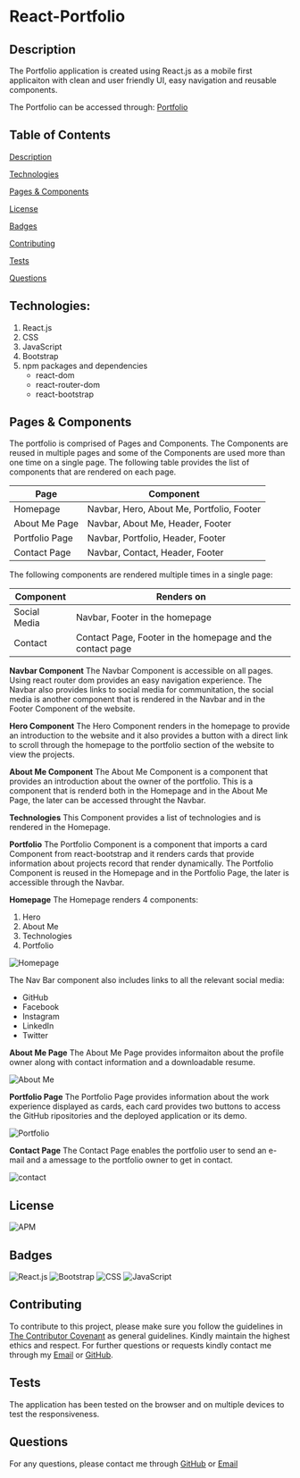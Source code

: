 # React-Portfolio
## Description
The Portfolio application is created using React.js as a mobile first applicaiton with clean and user friendly UI, easy navigation and reusable components.

The Portfolio can be accessed through: [Portfolio](https://nohaashraf85.github.io/React-Portfolio/)

## Table of Contents

[Description](#description)

[Technologies](#Technologies)

[Pages & Components](#pages-&-Components)

[License](#license)

[Badges](#badges)

[Contributing](#contributing)

[Tests](#tests)

[Questions](#questions)

## Technologies:
1. React.js
2. CSS
3. JavaScript
4. Bootstrap
5. npm packages and dependencies
    * react-dom
    * react-router-dom
    * react-bootstrap

## Pages & Components
The portfolio is comprised of Pages and Components. The Components are reused in multiple pages and some of the Components are used more than one time on a single page. The following table provides the list of components that are rendered on each page.

Page | Component
------------ | -------------
Homepage | Navbar, Hero, About Me, Portfolio, Footer
About Me Page | Navbar, About Me, Header, Footer
Portfolio Page | Navbar, Portfolio, Header, Footer
Contact Page | Navbar, Contact, Header, Footer

The following components are rendered multiple times in a single page:

Component | Renders on
------------ | -------------
Social Media | Navbar, Footer in the homepage
Contact | Contact Page, Footer in the homepage and the contact page

**Navbar Component**
The Navbar Component is accessible on all pages. Using react router dom provides an easy navigation experience. The Navbar also provides links to social media for communitation, the social media is another component that is rendered in the Navbar and in the Footer Component of the website.

**Hero Component**
The Hero Component renders in the homepage to provide an introduction to the website and it also provides a button with a direct link to scroll through the homepage to the portfolio section of the website to view the projects.

**About Me Component**
The About Me Component is a component that provides an introduction about the owner of the portfolio. This is a component that is renderd both in the Homepage and in the About Me Page, the later can be accessed throught the Navbar.

**Technologies**
This Component provides a list of technologies and is rendered in the Homepage.

**Portfolio**
The Portfolio Component is a component that imports a card Component from react-bootstrap and it renders cards that provide information about projects record that render dynamically. The Portfolio Component is reused in the Homepage and in the Portfolio Page, the later is accessible through the Navbar. 

**Homepage**
The Homepage renders 4 components:
1. Hero
2. About Me
3. Technologies
4. Portfolio

![Homepage](https://github.com/NohaAshraf85/React-Portfolio/blob/main/public/assets/readme/homepage1.png?raw=true)

The Nav Bar component also includes links to all the relevant social media:
* GitHub
* Facebook
* Instagram
* LinkedIn
* Twitter

**About Me Page**
The About Me Page provides informaiton about the profile owner along with contact information and a downloadable resume. 

![About Me](https://github.com/NohaAshraf85/React-Portfolio/blob/main/public/assets/readme/aboutMe.png?raw=true)

**Portfolio Page**
The Portfolio Page provides information about the work experience displayed as cards, each card provides two buttons to access the GitHub ripositories and the deployed application or its demo. 

![Portfolio](https://github.com/NohaAshraf85/React-Portfolio/blob/main/public/assets/readme/portfolio.png?raw=true)

**Contact Page**
The Contact Page enables the portfolio user to send an e-mail and a amessage to the portfolio owner to get in contact. 

![contact](https://github.com/NohaAshraf85/React-Portfolio/blob/main/public/assets/readme/contact.png?raw=true)

## License
![APM](https://img.shields.io/apm/l/README)

## Badges

![React.js](https://img.shields.io/badge/React.js-blue)
![Bootstrap](https://img.shields.io/badge/Bootstrap-blue)
![CSS](https://img.shields.io/badge/CSS-blue)
![JavaScript](https://img.shields.io/badge/JavaScript-blue)

## Contributing 

To contribute to this project, please make sure you follow the guidelines in [The Contributor Covenant](https://www.contributor-covenant.org/) as general guidelines.
Kindly maintain the highest ethics and respect. For further questions or requests kindly contact me through my [Email](mailto:noha_ashraf85@hotmail.com) or [GitHub](https://github.com/NohaAshraf85).

## Tests
The application has been tested on the browser and on multiple devices to test the responsiveness.

## Questions
For any questions, please contact me through [GitHub](https://github.com/NohaAshraf85) 
or [Email](mailto:noha_ashraf85@hotmail.com)
